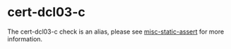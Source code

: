 # cert-dcl03-c

The cert-dcl03-c check is an alias, please see
[misc-static-assert](https://clang.llvm.org/extra/clang-tidy/checks/misc-static-assert.html) for more information.
